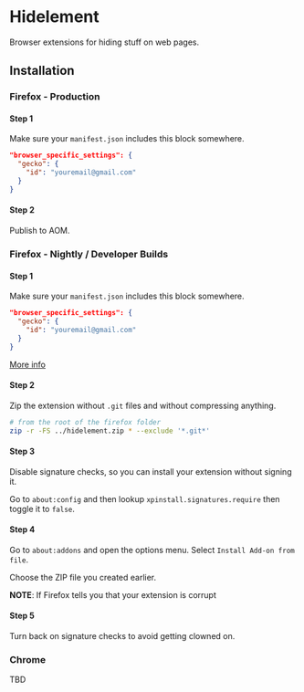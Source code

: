 # Hidelement

Browser extensions for hiding stuff on web pages.

## Installation

### Firefox - Production

#### Step 1

Make sure your `manifest.json` includes this block somewhere.

```json
"browser_specific_settings": {
  "gecko": {
    "id": "youremail@gmail.com"
  }
}
```

#### Step 2

Publish to AOM.

### Firefox - Nightly / Developer Builds

#### Step 1

Make sure your `manifest.json` includes this block somewhere.

```json
"browser_specific_settings": {
  "gecko": {
    "id": "youremail@gmail.com"
  }
}
```

[More info](https://developer.mozilla.org/en-US/docs/Mozilla/Add-ons/WebExtensions/manifest.json/browser_specific_settings)

#### Step 2

Zip the extension without `.git` files and without compressing anything.

```bash
# from the root of the firefox folder
zip -r -FS ../hidelement.zip * --exclude '*.git*'
```

#### Step 3

Disable signature checks, so you can install your extension without signing it.

Go to `about:config` and then lookup `xpinstall.signatures.require` then toggle it to `false`.

#### Step 4

Go to `about:addons` and open the options menu. Select `Install Add-on from file`.

Choose the ZIP file you created earlier.

**NOTE**: If Firefox tells you that your extension is corrupt

#### Step 5

Turn back on signature checks to avoid getting clowned on.

<p/>

### Chrome

TBD

